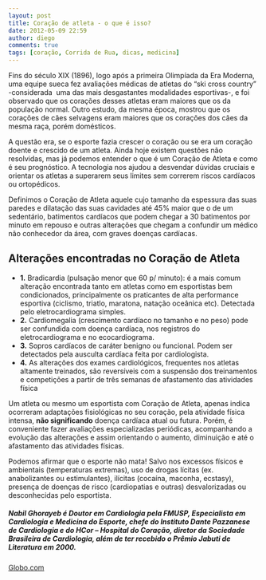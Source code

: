```yaml
---
layout: post
title: Coração de atleta - o que é isso?
date: 2012-05-09 22:59
author: diego
comments: true
tags: [coração, Corrida de Rua, dicas, medicina]
---
```

Fins do século XIX (1896), logo após a primeira Olimpíada da Era Moderna, uma equipe sueca fez avaliações médicas de atletas do “ski cross country” -considerada  uma das mais desgastantes modalidades esportivas-, e foi observado que os corações desses atletas eram maiores que os da população normal. Outro estudo, da mesma época, mostrou que os  corações de cães selvagens eram maiores que os corações dos cães da mesma raça, porém domésticos.

A questão era, se o esporte fazia crescer o coração ou se era um coração doente e crescido de um atleta. Ainda hoje existem questões não resolvidas, mas já podemos entender o que é um Coração de Atleta e como é seu prognóstico. A tecnologia nos ajudou a desvendar dúvidas cruciais e orientar os atletas a superarem seus limites sem correrem riscos cardíacos ou ortopédicos.

Definimos o Coração de Atleta aquele cujo tamanho da espessura das suas paredes e dilatação das suas cavidades até 45% maior que o de um sedentário, batimentos cardíacos que podem chegar a 30 batimentos por minuto em repouso e outras alterações que chegam a confundir um médico não conhecedor da área, com graves doenças cardíacas.
<!--more-->
## Alterações encontradas no Coração de Atleta

* **1.** Bradicardia (pulsação menor que 60 p/ minuto): é a mais comum alteração encontrada tanto em atletas como em esportistas bem condicionados, principalmente os praticantes de alta performance esportiva (ciclismo, triatlo, maratona, natação oceânica etc). Detectada pelo eletrocardiograma simples.
* **2.** Cardiomegalia (crescimento cardíaco no tamanho e no peso) pode ser confundida com doença cardíaca, nos registros do eletrocardiograma e no ecocardiograma.
* **3.** Sopros cardíacos de caráter benigno ou funcional. Podem ser detectados pela ausculta cardíaca feita por cardiologista.
* **4.** As alterações dos exames cardiológicos, frequentes nos atletas altamente treinados, são reversíveis com a suspensão dos treinamentos e competições a partir de três semanas de afastamento das atividades física

Um atleta ou mesmo um esportista com Coração de Atleta, apenas indica ocorreram adaptações fisiológicas no seu coração, pela atividade física intensa, **não significando** doença cardíaca atual ou futura. Porém, é conveniente fazer avaliações especializadas periódicas, acompanhando a evolução das alterações e assim orientando o aumento, diminuição e até o afastamento das atividades físicas.

Podemos afirmar que o esporte não mata! Salvo nos excessos físicos e ambientais (temperaturas extremas), uso de drogas lícitas (ex. anabolizantes ou estimulantes), ilícitas (cocaína, maconha, ecstasy), presença de doenças de risco (cardiopatias e outras) desvalorizadas ou desconhecidas pelo esportista.

##### Nabil Ghorayeb é Doutor em Cardiologia pela FMUSP, Especialista em Cardiologia e Medicina do Esporte, chefe do Instituto Dante Pazzanese de Cardiologia e do HCor – Hospital do Coração, diretor da Sociedade Brasileira de Cardiologia, além de ter recebido o Prêmio Jabuti de Literatura em 2000.

<a href="http://globoesporte.globo.com/eu-atleta/noticia/2012/05/coracao-de-atleta-o-que-isso.html" target="_blank">Globo.com</a>
